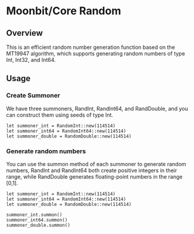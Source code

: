 # Moonbit/Core Random

## Overview

This is an efficient random number generation function based on the MT19947 algorithm, which supports generating random numbers of type Int, Int32, and Int64.

## Usage

### Create Summoner

We have three summoners, RandInt, RandInt64, and RandDouble, and you can construct them using seeds of type Int.

```moonbit
let summoner_int = RandomInt::new(114514)
let summoner_int64 = RandomInt64::new(114514)
let summoner_double = RandomDouble::new(114514)
```

### Generate random numbers

You can use the summon method of each summoner to generate random numbers, RandInt and RandInt64 both create positive integers in their range, while RandDouble generates floating-point numbers in the range [0,1].

```moonbit
let summoner_int = RandomInt::new(114514)
let summoner_int64 = RandomInt64::new(114514)
let summoner_double = RandomDouble::new(114514)

summoner_int.summon()
summoner_int64.summon()
summoner_double.summon()
```
